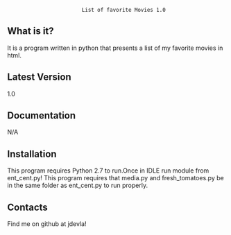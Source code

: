                             List of favorite Movies 1.0
What is it?
---------------
It is a program written in python that presents a list of my favorite movies in html.

Latest Version
---------------
1.0

Documentation
---------------
N/A

Installation
---------------
This program requires Python 2.7 to run.Once in IDLE run module from ent_cent.py! This program requires that media.py and fresh_tomatoes.py be in the same folder as ent_cent.py to run properly.

Contacts
--------------
Find me on github at jdevla!
